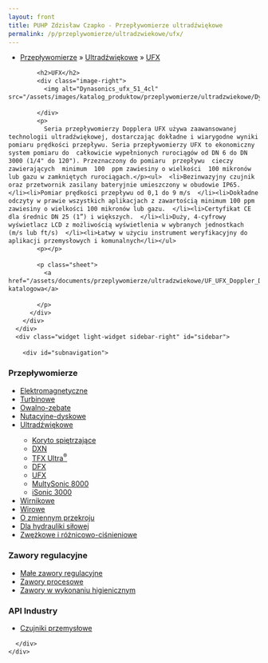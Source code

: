 ```yaml
---
layout: front
title: PUHP Zdzisław Czapko - Przepływomierze ultradźwiękowe
permalink: /p/przeplywomierze/ultradzwiekowe/ufx/
---
```


<div id="content">
  <div class="wrapper-with-color-background">
    <div class="content-area-blog blog-background-sidebar-right">
      <div class="mainarea-left" id="mainarea">
        <div class="blogpost-blog3">
          <div class="post-content">
            <ul class="meta">
<li>
<a href="/p/przeplywomierze">Przepływomierze</a>
»
<a href="/p/przeplywomierze/ultradzwiekowe">Ultradźwiękowe</a>
»
<a href="/p/przeplywomierze/ultradzwiekowe/ufx">UFX</a>
</li>
</ul>

            <h2>UFX</h2>
            <div class="image-right">
              <img alt="Dynasonics_ufx_51_4cl" src="/assets/images/katalog_produktow/przeplywomierze/ultradzwiekowe/Dynasonics_UFX_51_4Cl.png">

            </div>
            <p>
              Seria przepływomierzy Dopplera UFX używa zaawansowanej technologii ultradźwiękowej, dostarczając dokładne i wiarygodne wyniki pomiaru prędkości przepływu. Seria przepływomierzy UFX to ekonomiczny system pomiaru do  całkowicie wypełnionych rurociągów od DN 6 do DN 3000 (1/4" do 120"). Przeznaczony do pomiaru  przepływu  cieczy  zawierających  minimum  100  ppm zawiesiny o wielkości  100 mikronów lub gazu w zamkniętych rurociągach.</p><ul>  <li>Bezinwazyjny czujnik oraz przetwornik zasilany bateryjnie umieszczony w obudowie IP65.  </li><li>Pomiar prędkości przepływu od 0,1 do 9 m/s  </li><li>Dokładne odczyty w prawie wszystkich aplikacjach z zawartością minimum 100 ppm zawiesiny o wielkości 100 mikronów lub gazu.  </li><li>Certyfikat CE dla średnic DN 25 (1”) i większych.  </li><li>Duży, 4-cyfrowy wyświetlacz LCD z możliwością wyświetlenia w wybranych jednostkach (m/s lub ft/s)  </li><li>Łatwy w użyciu instrument weryfikacyjny do aplikacji przemysłowych i komunalnych</li></ul>
            <p></p>
            
            <p class="sheet">
              <a href="/assets/documents/przeplywomierze/ultradzwiekowe/UF_UFX_Doppler_DB_10_1144_pl.pdf">Karta katalogowa</a>

            </p>
          </div>
        </div>
      </div>
      <div class="widget light-widget sidebar-right" id="sidebar">
        
        <div id="subnavigation">
<h3>Przepływomierze</h3>
<ul class="subcategories">
<li class="category"><a href="/p/przeplywomierze/elektromagnetyczne">Elektromagnetyczne</a></li>
<li class="category"><a href="/p/przeplywomierze/turbinowe">Turbinowe</a></li>
<li class="category"><a href="/p/przeplywomierze/owalno-zebate">Owalno-zębate</a></li>
<li class="category"><a href="/p/przeplywomierze/nutacyjne-dyskowe">Nutacyjne-dyskowe</a></li>
<li class="category"><a href="/p/przeplywomierze/ultradzwiekowe">Ultradźwiękowe</a></li>
<div class="light-widget">
<ul class="products">
<li class="product"><a href="/p/przeplywomierze/ultradzwiekowe/koryto-spietrzajace">Koryto spiętrzające </a></li>
<li class="product"><a href="/p/przeplywomierze/ultradzwiekowe/dxn">DXN</a></li>
<li class="product"><a href="/p/przeplywomierze/ultradzwiekowe/tfx-ultra-sup-sup">TFX Ultra<sup>®</sup></a></li>
<li class="product"><a href="/p/przeplywomierze/ultradzwiekowe/dfx">DFX</a></li>
<li class="product"><a href="/p/przeplywomierze/ultradzwiekowe/ufx">UFX</a></li>
<li class="product"><a href="/p/przeplywomierze/ultradzwiekowe/multysonic-8000">MultySonic 8000</a></li>
<li class="product"><a href="/p/przeplywomierze/ultradzwiekowe/isonic-3000">iSonic 3000</a></li>
</ul>
</div>
<li class="category"><a href="/p/przeplywomierze/wirnikowe">Wirnikowe</a></li>
<li class="category"><a href="/p/przeplywomierze/wirowe">Wirowe</a></li>
<li class="category"><a href="/p/przeplywomierze/o-zmiennym-przekroju">O zmiennym przekroju</a></li>
<li class="category"><a href="/p/przeplywomierze/dla-hydrauliki-silowej">Dla hydrauliki siłowej</a></li>
<li class="category"><a href="/p/przeplywomierze/zwezkowe-i-roznicowo-cisnieniowe">Zwężkowe i różnicowo-ciśnieniowe</a></li>
</ul>
<h3>Zawory regulacyjne</h3>
<ul class="subcategories">
<li class="category"><a href="/p/zawory-regulacyjne/male-zawory-regulacyjne">Małe zawory regulacyjne</a></li>
<li class="category"><a href="/p/zawory-regulacyjne/zawory-procesowe">Zawory procesowe</a></li>
<li class="category"><a href="/p/zawory-regulacyjne/zawory-w-wykonaniu-higienicznym">Zawory w wykonaniu higienicznym</a></li>
</ul>
<h3>API Industry</h3>
<ul class="subcategories">
<li class="category"><a href="/p/api-industry/czujniki-przemyslowe">Czujniki przemysłowe</a></li>
</ul>
</div>

      </div>
    </div>
  </div>
</div>